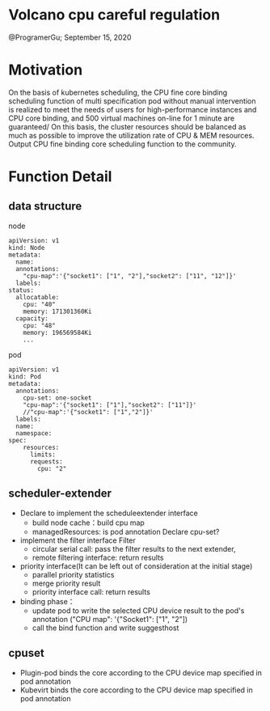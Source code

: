 # Volcano cpu careful regulation

@ProgramerGu; September 15, 2020

# Motivation
On the basis of kubernetes scheduling, the CPU fine core binding scheduling function of multi specification pod without manual intervention is realized to meet the needs of users for high-performance instances and CPU core binding, and 500 virtual machines on-line for 1 minute are guaranteed/ On this basis, the cluster resources should be balanced as much as possible to improve the utilization rate of CPU & MEM resources. Output CPU fine binding core scheduling function to the community.
# Function Detail
## data structure
node
```
apiVersion: v1
kind: Node
metadata:
  name:
  annotations:
    "cpu-map":'{"socket1": ["1", "2"],"socket2": ["11", "12"]}'
  labels:
status:
  allocatable:
    cpu: "40"
    memory: 171301360Ki
  capacity:
    cpu: "48"
    memory: 196569584Ki
    ...
```
pod
```
apiVersion: v1
kind: Pod
metadata:
  annotations:
    cpu-set: one-socket
	"cpu-map":'{"socket1": ["1"],"socket2": ["11"]}'
	//"cpu-map":'{"socket1": ["1","2"]}'
  labels:
  name:
  namespace:
spec:
    resources:
      limits:
      requests:
        cpu: "2"
```
##  scheduler-extender
- Declare to implement the scheduleextender interface
	- build node cache：build cpu map
	- managedResources: is pod annotation Declare cpu-set?
- implement the filter interface Filter
	- circular serial call: pass the filter results to the next extender,
	- remote filtering interface: return results
- priority interface(It can be left out of consideration at the initial stage)
	- parallel priority statistics
	- merge priority result
	- priority interface call: return results
- binding phase：
	- update pod to write the selected CPU device result to the pod's annotation ("CPU map": '{"Socket1": ["1", "2"]) 
	- call the bind function and write suggesthost
##  cpuset
- Plugin-pod binds the core according to the CPU device map specified in pod annotation
- Kubevirt binds the core according to the CPU device map specified in pod annotation
